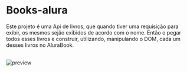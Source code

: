 # Books-alura
Este projeto é uma Api de livros, que quando tiver uma requisição para exibir, os mesmos sejão exibidos de acordo com o nome. Então o pegar todos esses livros e construir, utilizando, manipulando o DOM, cada um desses livros no AluraBook.
<br>
<br>

![preview](/imagens/preview.png)